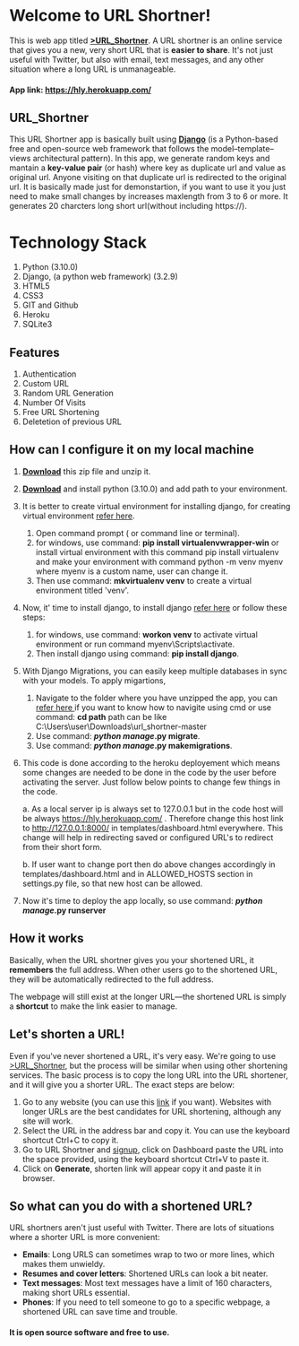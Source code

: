# Welcome to URL Shortner!

This is web app  titled **[>URL_Shortner](https://hly.herokuapp.com/)**. A URL shortner is an online service that gives you a new, very short URL that is **easier to share**. It's not just useful with Twitter, but also with email, text messages, and any other situation where a long URL is unmanageable. 


#### App link: https://hly.herokuapp.com/


## URL_Shortner 

This URL Shortner app is basically built using **[Django](https://www.djangoproject.com/)** (is a Python-based free and open-source web framework that follows the model–template–views architectural pattern). In this app, we generate random keys and mantain a **key-value pair** (or hash) where key as duplicate url  and value as original url.  Anyone visiting on that duplicate url is redirected to the original url. It is basically made just for demonstartion, if you want to use it you just need to make small changes by increases maxlength from 3 to 6 or more. It generates 20 charcters long short url(without including https://).


# Technology Stack

 1. Python (3.10.0)
 2. Django, (a python web framework)  (3.2.9)
 3. HTML5
 4. CSS3
 5. GIT and Github
 6. Heroku
 7. SQLite3


##  Features 

1.  Authentication
2.  Custom URL
3.  Random URL Generation
4.  Number Of Visits
5.  Free URL Shortening
6.  Deletetion of previous URL


## How can I configure it on my local machine

 1.  **[Download](https://github.com/ethanhunt2811/URL-Shortener/archive/main.zip)** this zip file and unzip it.
 2. **[Download](https://www.python.org/ftp/python/3.10.0/python-3.10.0-amd64.exe)** and install python (3.10.0) and add path to your environment.
 3. It is better to create virtual environment for installing django, for  creating virtual environment [refer here](https://www.geeksforgeeks.org/creating-python-virtual-environment-windows-linux/).
	 1. Open command prompt ( or command line or terminal).
	  2. for windows, use command: **pip install virtualenvwrapper-win** or install virtual environment with this command pip install virtualenv and make your environment with command python -m venv myenv where myenv is a custom name, user can change it.
	  3. Then use command: **mkvirtualenv venv** to create a virtual environment titled 'venv'.
 4. Now, it' time to install django, to install django [refer here](https://docs.djangoproject.com/en/3.2/topics/install/) or follow these steps: 				
	  1. for windows, use command: **workon venv** to activate virtual environment or run command myenv\Scripts\activate.
	  2. Then install django using command: **pip install  django**.
 5. With Django Migrations, you can easily keep multiple databases in sync with your models. To apply migartions, 
	  1. Navigate to the folder where you have unzipped the app, you can [refer here ](https://www.computerhope.com/issues/ch000795.htm) if you want to know how to navigite using cmd or use command: **cd path** path can be like C:\Users\user\Downloads\url_shortner-master
	  2. Use command: ***python manage*.py migrate**.
	  3. Use command: ***python manage*.py makemigrations**.
 6. This code is done according to the heroku deployement which means some changes are needed to be done in the code by the user before activating the server. Just follow below points to change few things in the code.
 
    a. As a local server ip is always set to 127.0.0.1 but in the code host will be always  https://hly.herokuapp.com/ . Therefore change this host link to http://127.0.0.1:8000/ in templates/dashboard.html everywhere. This change will help in redirecting saved or configured URL's to redirect from their short form.

    b. If user want to change port then do above changes accordingly in templates/dashboard.html and in ALLOWED_HOSTS section in settings.py file, so that new host can be allowed.
 7. Now it's time to deploy the app locally, so use command: ***python manage*.py runserver**


##  How it works

Basically, when the URL shortner gives you your shortened URL, it **remembers** the full address. When other users go to the shortened URL, they will be automatically redirected to the full address.

The webpage will still exist at the longer URL—the shortened URL is simply a  **shortcut**  to make the link easier to manage.

## Let's shorten a URL!
Even if you've never shortened a URL, it's very easy. We're going to use [>URL_Shortner](https://hly.herokuapp.com/), but the process will be similar when using other shortening services.
The basic process is to copy the long URL into the URL shortener, and it will give you a shorter URL. The exact steps are below:

 1. Go to any website (you can use this [link](https://leetcode.com/problems/difference-between-ones-and-zeros-in-row-and-column/description/?envType=daily-question&envId=2023-12-14)  if you want). Websites with longer URLs are the best candidates for URL shortening, although any
    site will work.
 2. Select the URL in the address bar and copy it. You can use the
    keyboard shortcut Ctrl+C  to copy it.
 3. Go to URL Shortner and [signup](https://hly.herokuapp.com/signup/), click on Dashboard paste the URL into
    the space provided, using the keyboard shortcut Ctrl+V to paste it.
 4. Click on **Generate**, shorten link will appear copy it and paste it in browser. 

##  So what can you do with a shortened URL?

URL shortners aren't just useful with Twitter. There are lots of situations where a shorter URL is more convenient:

-   **Emails**: Long URLS can sometimes wrap to two or more lines, which makes them unwieldy.
-   **Resumes and cover letters**: Shortened URLs can look a bit neater.
-   **Text messages**: Most text messages have a limit of 160 characters, making short URLs essential.
-   **Phones**: If you need to tell someone to go to a specific webpage, a shortened URL can save time and trouble.


#### It is open source software and free to use.
